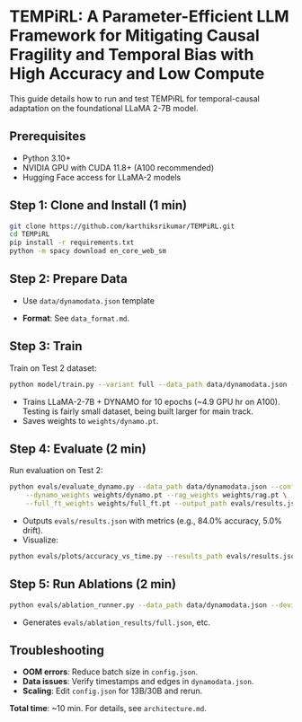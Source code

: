 # TEMPiRL: A Parameter-Efficient LLM Framework for Mitigating Causal Fragility and Temporal Bias with High Accuracy and Low Compute

This guide details how to run and test TEMPiRL for temporal-causal adaptation on the foundational LLaMA 2-7B model.

## Prerequisites

- Python 3.10+
- NVIDIA GPU with CUDA 11.8+ (A100 recommended)
- Hugging Face access for LLaMA-2 models

## Step 1: Clone and Install (1 min)

```bash
git clone https://github.com/karthiksrikumar/TEMPiRL.git
cd TEMPiRL
pip install -r requirements.txt
python -m spacy download en_core_web_sm
```

## Step 2: Prepare Data

- Use `data/dynamodata.json` template

- **Format**: See `data_format.md`.

## Step 3: Train

Train on Test 2 dataset:

```bash
python model/train.py --variant full --data_path data/dynamodata.json --device cuda
```

- Trains LLaMA-2-7B + DYNAMO for 10 epochs (~4.9 GPU hr on A100). Testing is fairly small dataset, being built larger for main track.
- Saves weights to `weights/dynamo.pt`.

## Step 4: Evaluate (2 min)

Run evaluation on Test 2:

```bash
python evals/evaluate_dynamo.py --data_path data/dynamodata.json --config config.json \
    --dynamo_weights weights/dynamo.pt --rag_weights weights/rag.pt \
    --full_ft_weights weights/full_ft.pt --output_path evals/results.json --device cuda
```

- Outputs `evals/results.json` with metrics (e.g., 84.0% accuracy, 5.0% drift).
- Visualize:

```bash
python evals/plots/accuracy_vs_time.py --results_path evals/results.json
```

## Step 5: Run Ablations (2 min)

```bash
python evals/ablation_runner.py --data_path data/dynamodata.json --device cuda
```

- Generates `evals/ablation_results/full.json`, etc.

## Troubleshooting

- **OOM errors**: Reduce batch size in `config.json`.
- **Data issues**: Verify timestamps and edges in `dynamodata.json`.
- **Scaling**: Edit `config.json` for 13B/30B and rerun.

**Total time**: ~10 min. For details, see `architecture.md`.
